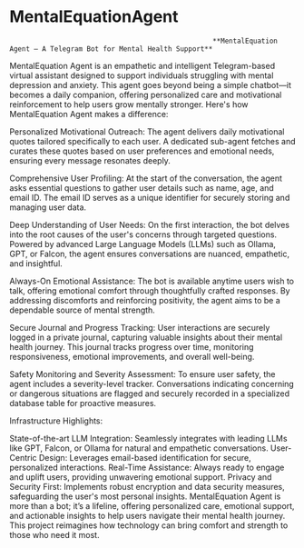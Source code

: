 # MentalEquationAgent
                                                      
                                                      **MentalEquation Agent – A Telegram Bot for Mental Health Support**
MentalEquation Agent is an empathetic and intelligent Telegram-based virtual assistant designed to support individuals struggling with mental depression and anxiety. This agent goes beyond being a simple chatbot—it becomes a daily companion, offering personalized care and motivational reinforcement to help users grow mentally stronger. Here's how MentalEquation Agent makes a difference:

Personalized Motivational Outreach: The agent delivers daily motivational quotes tailored specifically to each user. A dedicated sub-agent fetches and curates these quotes based on user preferences and emotional needs, ensuring every message resonates deeply.

Comprehensive User Profiling: At the start of the conversation, the agent asks essential questions to gather user details such as name, age, and email ID. The email ID serves as a unique identifier for securely storing and managing user data.

Deep Understanding of User Needs: On the first interaction, the bot delves into the root causes of the user's concerns through targeted questions. Powered by advanced Large Language Models (LLMs) such as Ollama, GPT, or Falcon, the agent ensures conversations are nuanced, empathetic, and insightful.

Always-On Emotional Assistance: The bot is available anytime users wish to talk, offering emotional comfort through thoughtfully crafted responses. By addressing discomforts and reinforcing positivity, the agent aims to be a dependable source of mental strength.

Secure Journal and Progress Tracking: User interactions are securely logged in a private journal, capturing valuable insights about their mental health journey. This journal tracks progress over time, monitoring responsiveness, emotional improvements, and overall well-being.

Safety Monitoring and Severity Assessment: To ensure user safety, the agent includes a severity-level tracker. Conversations indicating concerning or dangerous situations are flagged and securely recorded in a specialized database table for proactive measures.

Infrastructure Highlights:

State-of-the-art LLM Integration: Seamlessly integrates with leading LLMs like GPT, Falcon, or Ollama for natural and empathetic conversations.
User-Centric Design: Leverages email-based identification for secure, personalized interactions.
Real-Time Assistance: Always ready to engage and uplift users, providing unwavering emotional support.
Privacy and Security First: Implements robust encryption and data security measures, safeguarding the user's most personal insights.
MentalEquation Agent is more than a bot; it’s a lifeline, offering personalized care, emotional support, and actionable insights to help users navigate their mental health journey. This project reimagines how technology can bring comfort and strength to those who need it most.

